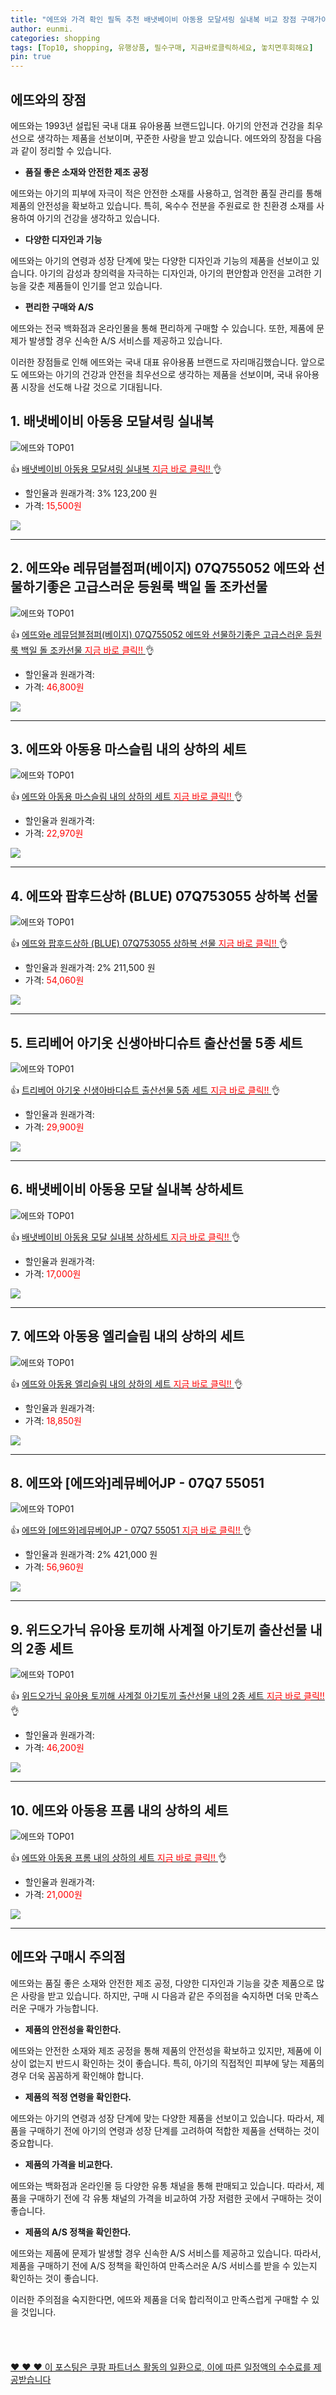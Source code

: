 ```yaml
---
title: "에뜨와 가격 확인 필독 추천 배냇베이비 아동용 모달셔링 실내복 비교 장점 구매가이드"
author: eunmi.
categories: shopping
tags: [Top10, shopping, 유행상품, 필수구매, 지금바로클릭하세요, 놓치면후회해요]
pin: true
---
```

**<h2>에뜨와의 장점</h2>**

에뜨와는 1993년 설립된 국내 대표 유아용품 브랜드입니다. 아기의 안전과 건강을 최우선으로 생각하는 제품을 선보이며, 꾸준한 사랑을 받고 있습니다. 에뜨와의 장점을 다음과 같이 정리할 수 있습니다.

* **품질 좋은 소재와 안전한 제조 공정**

에뜨와는 아기의 피부에 자극이 적은 안전한 소재를 사용하고, 엄격한 품질 관리를 통해 제품의 안전성을 확보하고 있습니다. 특히, 옥수수 전분을 주원료로 한 친환경 소재를 사용하여 아기의 건강을 생각하고 있습니다.

* **다양한 디자인과 기능**

에뜨와는 아기의 연령과 성장 단계에 맞는 다양한 디자인과 기능의 제품을 선보이고 있습니다. 아기의 감성과 창의력을 자극하는 디자인과, 아기의 편안함과 안전을 고려한 기능을 갖춘 제품들이 인기를 얻고 있습니다.

* **편리한 구매와 A/S**

에뜨와는 전국 백화점과 온라인몰을 통해 편리하게 구매할 수 있습니다. 또한, 제품에 문제가 발생할 경우 신속한 A/S 서비스를 제공하고 있습니다.

이러한 장점들로 인해 에뜨와는 국내 대표 유아용품 브랜드로 자리매김했습니다. 앞으로도 에뜨와는 아기의 건강과 안전을 최우선으로 생각하는 제품을 선보이며, 국내 유아용품 시장을 선도해 나갈 것으로 기대됩니다.

   

## 1. 배냇베이비 아동용 모달셔링 실내복

![에뜨와 TOP01](https://thumbnail6.coupangcdn.com/thumbnails/remote/230x230ex/image/retail/images/6433317431648055-f45d2930-ba51-4616-af3c-87cd11e25f66.jpg)


👍 [배냇베이비 아동용 모달셔링 실내복 <font color=red> 지금 바로 클릭!! </font> ](https://link.coupang.com/re/AFFSDP?lptag=AF3617701&subid=GithubCoopas&pageKey=1095082677&traceid=V0-153&itemId=2052374379&vendorItemId=70051684893) 👌 


- 할인율과 원래가격: 3%  123,200   원
- 가격: <span style='color:red'>15,500원</span>

[![](/discount_price.png)](https://link.coupang.com/re/AFFSDP?lptag=AF3617701&subid=GithubCoopas&pageKey=1095082677&traceid=V0-153&itemId=2052374379&vendorItemId=70051684893)

---


   

## 2. 에뜨와e 레뮤덤블점퍼(베이지) 07Q755052 에뜨와 선물하기좋은 고급스러운 등원룩 백일 돌 조카선물

![에뜨와 TOP01](https://thumbnail7.coupangcdn.com/thumbnails/remote/230x230ex/image/vendor_inventory/c8ea/139f65368c0696458c632713df93cce0b9715a9fa692ef555a60ccea9063.JPG)


👍 [에뜨와e 레뮤덤블점퍼(베이지) 07Q755052 에뜨와 선물하기좋은 고급스러운 등원룩 백일 돌 조카선물 <font color=red> 지금 바로 클릭!! </font> ](https://link.coupang.com/re/AFFSDP?lptag=AF3617701&subid=GithubCoopas&pageKey=7572980198&traceid=V0-153&itemId=19975648424&vendorItemId=87074056303) 👌 


- 할인율과 원래가격: 
- 가격: <span style='color:red'>46,800원</span>

[![](/discount_price.png)](https://link.coupang.com/re/AFFSDP?lptag=AF3617701&subid=GithubCoopas&pageKey=7572980198&traceid=V0-153&itemId=19975648424&vendorItemId=87074056303)

---


   

## 3. 에뜨와 아동용 마스슬림 내의 상하의 세트

![에뜨와 TOP01](https://thumbnail6.coupangcdn.com/thumbnails/remote/230x230ex/image/retail/images/2023/10/11/12/9/054b6a29-0686-4d54-889d-0af8dd902938.jpg)


👍 [에뜨와 아동용 마스슬림 내의 상하의 세트 <font color=red> 지금 바로 클릭!! </font> ](https://link.coupang.com/re/AFFSDP?lptag=AF3617701&subid=GithubCoopas&pageKey=7645653389&traceid=V0-153&itemId=20328844335&vendorItemId=87414039231) 👌 


- 할인율과 원래가격: 
- 가격: <span style='color:red'>22,970원</span>

[![](/discount_price.png)](https://link.coupang.com/re/AFFSDP?lptag=AF3617701&subid=GithubCoopas&pageKey=7645653389&traceid=V0-153&itemId=20328844335&vendorItemId=87414039231)

---


   

## 4. 에뜨와 팝후드상하 (BLUE) 07Q753055 상하복 선물

![에뜨와 TOP01](https://thumbnail8.coupangcdn.com/thumbnails/remote/230x230ex/image/vendor_inventory/ef04/651f3d69a984ade630687396ed2b13ed35f0f4c102c0a80175e9c87572a1.jpg)


👍 [에뜨와 팝후드상하 (BLUE) 07Q753055 상하복 선물 <font color=red> 지금 바로 클릭!! </font> ](https://link.coupang.com/re/AFFSDP?lptag=AF3617701&subid=GithubCoopas&pageKey=7506488240&traceid=V0-153&itemId=19660042991&vendorItemId=86765838380) 👌 


- 할인율과 원래가격: 2%  211,500   원
- 가격: <span style='color:red'>54,060원</span>

[![](/discount_price.png)](https://link.coupang.com/re/AFFSDP?lptag=AF3617701&subid=GithubCoopas&pageKey=7506488240&traceid=V0-153&itemId=19660042991&vendorItemId=86765838380)

---


   

## 5. 트리베어 아기옷 신생아바디슈트 출산선물 5종 세트

![에뜨와 TOP01](https://thumbnail8.coupangcdn.com/thumbnails/remote/230x230ex/image/vendor_inventory/2996/954005d275c2f644e15aa8fb9737fdfad31e6ce53ea2080e58db5e4af052.jpg)


👍 [트리베어 아기옷 신생아바디슈트 출산선물 5종 세트 <font color=red> 지금 바로 클릭!! </font> ](https://link.coupang.com/re/AFFSDP?lptag=AF3617701&subid=GithubCoopas&pageKey=7155079889&traceid=V0-153&itemId=17996105182&vendorItemId=85152466347) 👌 


- 할인율과 원래가격: 
- 가격: <span style='color:red'>29,900원</span>

[![](/discount_price.png)](https://link.coupang.com/re/AFFSDP?lptag=AF3617701&subid=GithubCoopas&pageKey=7155079889&traceid=V0-153&itemId=17996105182&vendorItemId=85152466347)

---


   

## 6. 배냇베이비 아동용 모달 실내복 상하세트

![에뜨와 TOP01](https://thumbnail10.coupangcdn.com/thumbnails/remote/230x230ex/image/retail/images/8071205341714629-ba85a04c-7974-4fbb-9c5c-bdf68b96530a.jpg)


👍 [배냇베이비 아동용 모달 실내복 상하세트 <font color=red> 지금 바로 클릭!! </font> ](https://link.coupang.com/re/AFFSDP?lptag=AF3617701&subid=GithubCoopas&pageKey=2208037613&traceid=V0-153&itemId=3757690642&vendorItemId=71742797263) 👌 


- 할인율과 원래가격: 
- 가격: <span style='color:red'>17,000원</span>

[![](/discount_price.png)](https://link.coupang.com/re/AFFSDP?lptag=AF3617701&subid=GithubCoopas&pageKey=2208037613&traceid=V0-153&itemId=3757690642&vendorItemId=71742797263)

---


   

## 7. 에뜨와 아동용 엘리슬림 내의 상하의 세트

![에뜨와 TOP01](https://thumbnail7.coupangcdn.com/thumbnails/remote/230x230ex/image/retail/images/2023/10/11/12/2/f90ff1e7-7e8d-4d5d-8a9b-dce650474b57.jpg)


👍 [에뜨와 아동용 엘리슬림 내의 상하의 세트 <font color=red> 지금 바로 클릭!! </font> ](https://link.coupang.com/re/AFFSDP?lptag=AF3617701&subid=GithubCoopas&pageKey=7645653378&traceid=V0-153&itemId=20328844240&vendorItemId=87414039142) 👌 


- 할인율과 원래가격: 
- 가격: <span style='color:red'>18,850원</span>

[![](/discount_price.png)](https://link.coupang.com/re/AFFSDP?lptag=AF3617701&subid=GithubCoopas&pageKey=7645653378&traceid=V0-153&itemId=20328844240&vendorItemId=87414039142)

---


   

## 8. 에뜨와 [에뜨와]레뮤베어JP - 07Q7 55051

![에뜨와 TOP01](https://thumbnail9.coupangcdn.com/thumbnails/remote/230x230ex/image/vendor_inventory/3591/f80f0770a8ce661b7e9870684a4379261e2d28dc311fdee23415b8eb98ca.JPG)


👍 [에뜨와 [에뜨와]레뮤베어JP - 07Q7 55051 <font color=red> 지금 바로 클릭!! </font> ](https://link.coupang.com/re/AFFSDP?lptag=AF3617701&subid=GithubCoopas&pageKey=7563121227&traceid=V0-153&itemId=19929968439&vendorItemId=87029529391) 👌 


- 할인율과 원래가격: 2%  421,000   원
- 가격: <span style='color:red'>56,960원</span>

[![](/discount_price.png)](https://link.coupang.com/re/AFFSDP?lptag=AF3617701&subid=GithubCoopas&pageKey=7563121227&traceid=V0-153&itemId=19929968439&vendorItemId=87029529391)

---


   

## 9. 위드오가닉 유아용 토끼해 사계절 아기토끼 출산선물 내의 2종 세트

![에뜨와 TOP01](https://thumbnail10.coupangcdn.com/thumbnails/remote/230x230ex/image/rs_quotation_api/0vishvmj/1eacf9b636aa4667a8d81af03e5361ff.jpg)


👍 [위드오가닉 유아용 토끼해 사계절 아기토끼 출산선물 내의 2종 세트 <font color=red> 지금 바로 클릭!! </font> ](https://link.coupang.com/re/AFFSDP?lptag=AF3617701&subid=GithubCoopas&pageKey=6953922143&traceid=V0-153&itemId=16905751126&vendorItemId=84083866330) 👌 


- 할인율과 원래가격: 
- 가격: <span style='color:red'>46,200원</span>

[![](/discount_price.png)](https://link.coupang.com/re/AFFSDP?lptag=AF3617701&subid=GithubCoopas&pageKey=6953922143&traceid=V0-153&itemId=16905751126&vendorItemId=84083866330)

---


   

## 10. 에뜨와 아동용 프롬 내의 상하의 세트

![에뜨와 TOP01](https://thumbnail8.coupangcdn.com/thumbnails/remote/230x230ex/image/retail/images/2023/10/11/12/1/a3cca683-0660-46b6-bc78-fb47d3754aa5.jpg)


👍 [에뜨와 아동용 프롬 내의 상하의 세트 <font color=red> 지금 바로 클릭!! </font> ](https://link.coupang.com/re/AFFSDP?lptag=AF3617701&subid=GithubCoopas&pageKey=7645653495&traceid=V0-153&itemId=20328844950&vendorItemId=87414039629) 👌 


- 할인율과 원래가격: 
- 가격: <span style='color:red'>21,000원</span>

[![](/discount_price.png)](https://link.coupang.com/re/AFFSDP?lptag=AF3617701&subid=GithubCoopas&pageKey=7645653495&traceid=V0-153&itemId=20328844950&vendorItemId=87414039629)

---
**<h2>에뜨와 구매시 주의점</h2>**

에뜨와는 품질 좋은 소재와 안전한 제조 공정, 다양한 디자인과 기능을 갖춘 제품으로 많은 사랑을 받고 있습니다. 하지만, 구매 시 다음과 같은 주의점을 숙지하면 더욱 만족스러운 구매가 가능합니다.

* **제품의 안전성을 확인한다.**

에뜨와는 안전한 소재와 제조 공정을 통해 제품의 안전성을 확보하고 있지만, 제품에 이상이 없는지 반드시 확인하는 것이 좋습니다. 특히, 아기의 직접적인 피부에 닿는 제품의 경우 더욱 꼼꼼하게 확인해야 합니다.

* **제품의 적정 연령을 확인한다.**

에뜨와는 아기의 연령과 성장 단계에 맞는 다양한 제품을 선보이고 있습니다. 따라서, 제품을 구매하기 전에 아기의 연령과 성장 단계를 고려하여 적합한 제품을 선택하는 것이 중요합니다.

* **제품의 가격을 비교한다.**

에뜨와는 백화점과 온라인몰 등 다양한 유통 채널을 통해 판매되고 있습니다. 따라서, 제품을 구매하기 전에 각 유통 채널의 가격을 비교하여 가장 저렴한 곳에서 구매하는 것이 좋습니다.

* **제품의 A/S 정책을 확인한다.**

에뜨와는 제품에 문제가 발생할 경우 신속한 A/S 서비스를 제공하고 있습니다. 따라서, 제품을 구매하기 전에 A/S 정책을 확인하여 만족스러운 A/S 서비스를 받을 수 있는지 확인하는 것이 좋습니다.

이러한 주의점을 숙지한다면, 에뜨와 제품을 더욱 합리적이고 만족스럽게 구매할 수 있을 것입니다.<br><br><br><br><br> [ ❤ ❤ ❤ 이 포스팅은 쿠팡 파트너스 활동의 일환으로, 이에 따른 일정액의 수수료를 제공받습니다](https://link.coupang.com/a/bcEFyh)